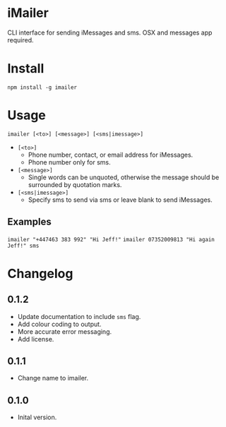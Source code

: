 # iMailer

CLI interface for sending iMessages and sms. OSX and messages app required.

# Install

`npm install -g imailer`

# Usage

`imailer [<to>] [<message>] [<sms|imessage>]`

- `[<to>]`
    - Phone number, contact, or email address for iMessages.
    - Phone number only for sms.
- `[<message>]`
    - Single words can be unquoted, otherwise the message should be surrounded by quotation marks.
- `[<sms|imessage>]`
    - Specify sms to send via sms or leave blank to send iMessages.

## Examples

`imailer "+447463 383 992" "Hi Jeff!"`
`imailer 07352009813 "Hi again Jeff!" sms`

# Changelog

## 0.1.2

- Update documentation to include `sms` flag.
- Add colour coding to output.
- More accurate error messaging.
- Add license.

## 0.1.1

- Change name to imailer.

## 0.1.0

- Inital version.
